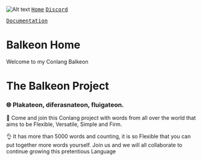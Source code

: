 
![Alt text](https://i.ibb.co/fS3P55r/Balkeon.png "Balkeon Flag")
[<kbd>Home</kbd>][Home] [<kbd>Discord</kbd>][Dcr]

[Dcr]: https://discord.gg/8NPsyq7rp7
[Home]: https://metroman.me/en

[<kbd>Documentation</kbd>][Docs]

[Docs]: https://metroman.me/en/balkeon/docs

# Balkeon Home

Welcome to my Conlang Balkeon

# The Balkeon Project

### 🌐 Plakateon, diferasnateon, fluigateon. 

🎉 Come and join this Conlang project with words from all over the world that aims to be Flexible, Versatile, Simple and Firm.

👌 It has more than 5000 words and counting, it is so Flexible that you can put together more words yourself. Join us and we will all collaborate to continue growing this pretentious Language
